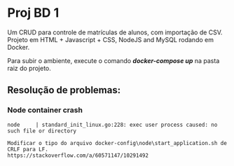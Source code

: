 # Proj BD 1

Um CRUD para controle de matrículas de alunos, com importação de CSV. Projeto em HTML + Javascript + CSS, NodeJS and MySQL rodando em Docker.

Para subir o ambiente, execute o comando ***docker-compose up*** na pasta raiz do projeto.

## Resolução de problemas:
### Node container crash
    node     | standard_init_linux.go:228: exec user process caused: no such file or directory

    Modificar o tipo do arquivo docker-config\node\start_application.sh de CRLF para LF.
    https://stackoverflow.com/a/60571147/10291492
